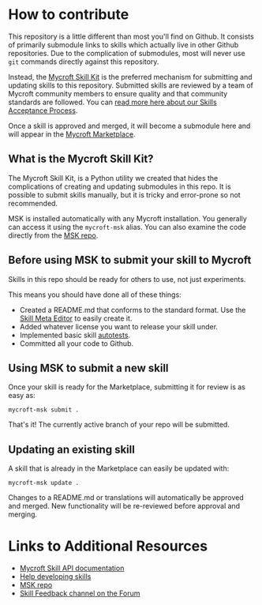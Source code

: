 # How to contribute

This repository is a little different than most you'll find on Github.  It consists of primarily submodule links to skills which actually live in other Github repositories.  Due to the complication of submodules, most will never use `git` commands directly against this repository.

Instead, the [Mycroft Skill Kit](https://mycroft.ai/documentation/skills/msk) is the preferred mechanism for submitting
and updating skills to this repository.  Submitted skills are reviewed by a team of Mycroft community members to ensure quality and that community standards are followed. You can [read more here about our Skills Acceptance Process](https://mycroft.ai/documentation/skills/skills-acceptance-process/). 

Once a skill is approved and merged, it will become a submodule here and will appear in the [Mycroft Marketplace](https://market.mycroft.ai).


## What is the Mycroft Skill Kit?

The Mycroft Skill Kit, is a Python utility we created that hides the complications of creating and updating submodules in this repo.  It is possible to submit skills manually, but it is tricky and error-prone so not recommended.

MSK is installed automatically with any Mycroft installation.  You generally can access it using the ```mycroft-msk``` alias.  You can also examine the code directly from the [MSK repo](https://github.com/mycroftai/mycroft-skills-kit).


## Before using MSK to submit your skill to Mycroft

Skills in this repo should be ready for others to use, not just experiments.

This means you should have done all of these things:
* Created a README.md that conforms to the standard format.  Use the [Skill Meta Editor](https://raw.githack.com/MycroftAI/mycroft-skills/18.08/meta_editor.html)
  to easily create it.
* Added whatever license you want to release your skill under.
* Implemented basic skill [autotests](https://mycroft.ai/documentation/skills/automatic-testing/).
* Committed all your code to Github.


## Using MSK to submit a new skill

Once your skill is ready for the Marketplace, submitting it for review is as
easy as:
```
mycroft-msk submit .
```

That's it!  The currently active branch of your repo will be submitted.


## Updating an existing skill

A skill that is already in the Marketplace can easily be updated with:
```
mycroft-msk update .
```

Changes to a README.md or translations will automatically be approved and
merged.  New functionality will be re-reviewed before approval and merging.


# Links to Additional Resources

* [Mycroft Skill API documentation](https://mycroft-core.readthedocs.io/en/master/)
* [Help developing skills](https://chat.mycroft.ai/community/channels/skills)
* [MSK repo](https://github.com/mycroftai/mycroft-skills-kit)
* [Skill Feedback channel on the Forum]() 

